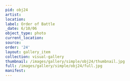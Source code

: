 ```yaml
---
pid: obj24
artist: 
location: 
label: Order of Battle
_date: 6/10/06
object_type: photo
current_location: 
source: 
order: '24'
layout: gallery_item
collection: visual-gallery
thumbnail: /images/gallery/simple/obj24/thumbnail.jpg
full: /images/gallery/simple/obj24/full.jpg
manifest: 
---
```

